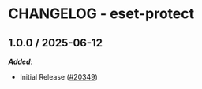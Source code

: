 # CHANGELOG - eset-protect

<!-- towncrier release notes start -->

## 1.0.0 / 2025-06-12

***Added***:

* Initial Release ([#20349](https://github.com/DataDog/integrations-core/pull/20349))
